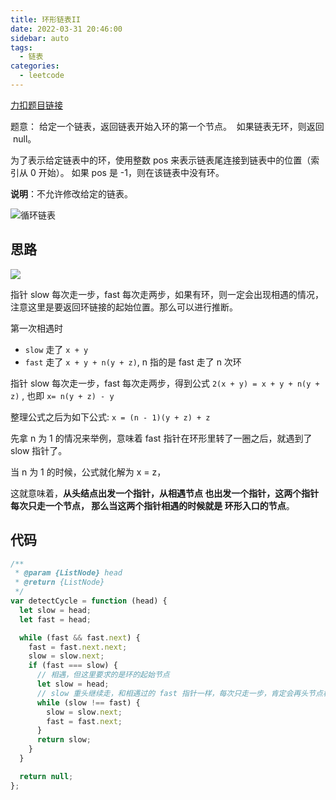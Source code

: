 ```yaml
---
title: 环形链表II
date: 2022-03-31 20:46:00
sidebar: auto
tags:
  - 链表
categories:
  - leetcode
---
```


[力扣题目链接](https://leetcode-cn.com/problems/linked-list-cycle-ii/)

题意：
给定一个链表，返回链表开始入环的第一个节点。  如果链表无环，则返回  null。

为了表示给定链表中的环，使用整数 pos 来表示链表尾连接到链表中的位置（索引从 0 开始）。 如果 pos 是 -1，则在该链表中没有环。

**说明**：不允许修改给定的链表。

![循环链表](https://img-blog.csdnimg.cn/20200816110112704.png)

## 思路

![](https://img-blog.csdnimg.cn/20210318162938397.png)

指针 slow 每次走一步，fast 每次走两步，如果有环，则一定会出现相遇的情况，注意这里是要返回环链接的起始位置。那么可以进行推断。

第一次相遇时

- `slow` 走了 `x + y`
- `fast` 走了 `x + y + n(y + z)`, n 指的是 fast 走了 n 次环

指针 slow 每次走一步，fast 每次走两步，得到公式 `2(x + y) = x + y + n(y + z)` , 也即 `x= n(y + z) - y`

整理公式之后为如下公式: `x = (n - 1)(y + z) + z`

先拿 n 为 1 的情况来举例，意味着 fast 指针在环形里转了一圈之后，就遇到了 slow 指针了。

当 n 为 1 的时候，公式就化解为 x = z，

这就意味着，**从头结点出发一个指针，从相遇节点 也出发一个指针，这两个指针每次只走一个节点， 那么当这两个指针相遇的时候就是 环形入口的节点**。

## 代码

```js
/**
 * @param {ListNode} head
 * @return {ListNode}
 */
var detectCycle = function (head) {
  let slow = head;
  let fast = head;

  while (fast && fast.next) {
    fast = fast.next.next;
    slow = slow.next;
    if (fast === slow) {
      // 相遇，但这里要求的是环的起始节点
      let slow = head;
      // slow 重头继续走，和相遇过的 fast 指针一样，每次只走一步，肯定会再头节点相遇
      while (slow !== fast) {
        slow = slow.next;
        fast = fast.next;
      }
      return slow;
    }
  }

  return null;
};
```
